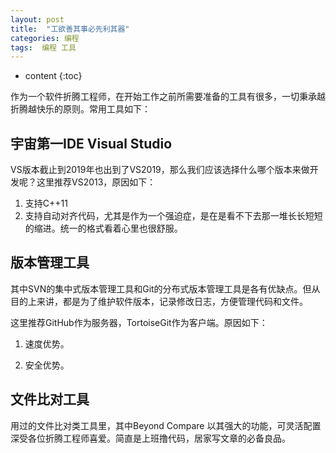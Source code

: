 ```yaml
---
layout: post
title:  "工欲善其事必先利其器"
categories: 编程
tags:  编程 工具
---
```


* content
{:toc}

作为一个软件折腾工程师，在开始工作之前所需要准备的工具有很多，一切秉承越折腾越快乐的原则。常用工具如下：

## 宇宙第一IDE Visual Studio

VS版本截止到2019年也出到了VS2019，那么我们应该选择什么哪个版本来做开发呢？这里推荐VS2013，原因如下：

1. 支持C++11
2. 支持自动对齐代码，尤其是作为一个强迫症，是在是看不下去那一堆长长短短的缩进。统一的格式看着心里也很舒服。

## 版本管理工具

其中SVN的集中式版本管理工具和Git的分布式版本管理工具是各有优缺点。但从目的上来讲，都是为了维护软件版本，记录修改日志，方便管理代码和文件。

这里推荐GitHub作为服务器，TortoiseGit作为客户端。原因如下：

1. 速度优势。

2. 安全优势。

## 文件比对工具

用过的文件比对类工具里，其中Beyond Compare 以其强大的功能，可灵活配置深受各位折腾工程师喜爱。简直是上班撸代码，居家写文章的必备良品。

